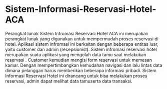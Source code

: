 # Sistem-Informasi-Reservasi-Hotel-ACA


  Perangkat lunak Sistem Infromasi Reservasi Hotel ACA ini merupakan
perangkat lunak yang digunakan untuk mempermudah proses reservasi di
hotel. Aplikasi sistem infromasi ini berkaitan dengan beberapa entitas luar,
yaitu customer dan admin (recepsionist). Sistem   infromasi reservasi hotel  
merupakan suatu  aplikasi yang mengolah data  tamu  saat  melakukan 
reservasi .
  Customer kemudian mengisi form reservasi untuk memesan kamar.
Dengan mempertimbangkan  kemudahan  navigasi dan   lalu lintas   data  
dimana   pelanggan   harus   memberikan beberapa informasi  pribadi.
Sistem Informasi Reservasi Hotel ini dirancang untuk bisa melakukan
proses reservasi, admin dapat melihat data tamuserta data transaksi. 
